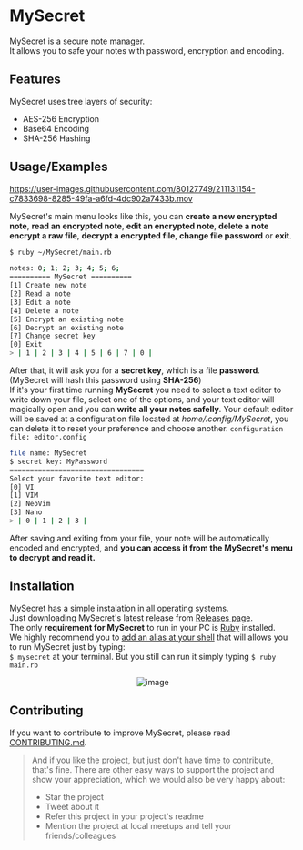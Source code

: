 
# MySecret  
MySecret is a secure note manager.<br>
It allows you to safe your notes with password, encryption and encoding.

## Features
MySecret uses tree layers of security:
- AES-256 Encryption
- Base64 Encoding
- SHA-256 Hashing

## Usage/Examples

https://user-images.githubusercontent.com/80127749/211131154-c7833698-8285-49fa-a6fd-4dc902a7433b.mov

MySecret's main menu looks like this, you can **create a new encrypted note**, **read an encrypted note**, **edit an encrypted note**, **delete a note** **encrypt a raw file**, **decrypt a encrypted file**, **change file password** or **exit**.

```bash
$ ruby ~/MySecret/main.rb

notes: 0; 1; 2; 3; 4; 5; 6; 
========== MySecret ==========
[1] Create new note
[2] Read a note
[3] Edit a note
[4] Delete a note
[5] Encrypt an existing note
[6] Decrypt an existing note
[7] Change secret key
[0] Exit
> | 1 | 2 | 3 | 4 | 5 | 6 | 7 | 0 |
```
After that, it will ask you for a **secret key**, which is a file **password**. (MySecret will hash this password using **SHA-256**)<br>
If it's your first time running **MySecret** you need to select a text editor to write down your file, select one of the options, and your text editor will magically open and you can **write all your notes safelly**.
Your default editor will be saved at a configuration file located at _home/.config/MySecret_, you can delete it to reset your preference and choose another. ```configuration file: editor.config```
```bash
file name: MySecret
$ secret key: MyPassword
=================================
Select your favorite text editor:
[0] VI
[1] VIM
[2] NeoVim
[3] Nano
> | 0 | 1 | 2 | 3 |
```
After saving and exiting from your file, your note will be automatically encoded and encrypted, and **you can access it from the MySecret's menu to decrypt and read it.**

## Installation
MySecret has a simple instalation in all operating systems.<br>
Just downloading MySecret's latest release from [Releases page](https://github.com/FelipeFTN/MySecret/releases).<br>
The only **requirement for MySecret** to run in your PC is [Ruby](https://www.ruby-lang.org) installed.<br>
We highly recommend you to [add an alias at your shell](https://linuxize.com/post/how-to-create-bash-aliases/) that will allows you to run MySecret just by typing:<br> `$ mysecret` at your terminal. But you still can run it simply typing ```$ ruby main.rb```
<div align="center">

![image](https://user-images.githubusercontent.com/80127749/231796943-b7364be0-a521-4755-a502-f4e9ae843861.png)
</div>

## Contributing

If you want to contribute to improve MySecret, please read [CONTRIBUTING.md](https://github.com/FelipeFTN/MySecret/blob/master/CONTRIBUTING.md).

> And if you like the project, but just don't have time to contribute, that's fine. There are other easy ways to support the project and show your appreciation, which we would also be very happy about:
> - Star the project
> - Tweet about it
> - Refer this project in your project's readme
> - Mention the project at local meetups and tell your friends/colleagues
